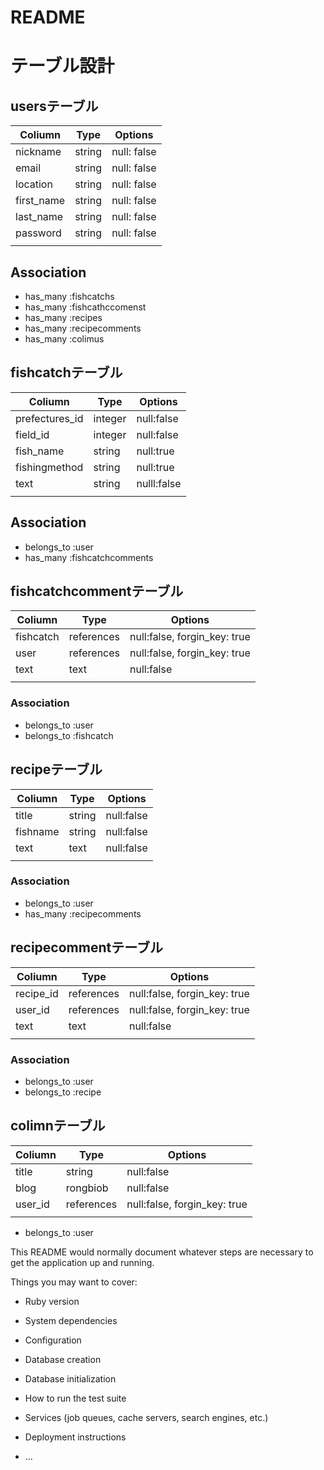 # README
# テーブル設計

## usersテーブル

| Coliumn   | Type   | Options     |
| --------- | ------ | ----------- |
| nickname  | string | null: false |
| email     | string | null: false |
| location  | string | null: false |
| first_name | string | null: false |
| last_name  | string | null: false |
| password  | string | null: false |
|           |        |             |

## Association

- has_many :fishcatchs
- has_many :fishcathccomenst
- has_many :recipes
- has_many :recipecomments
- has_many :colimus

## fishcatchテーブル

| Coliumn        | Type    | Options     |
| -------------- | ------- | ----------- |
| prefectures_id | integer | null:false  |
| field_id       | integer | null:false  |
| fish_name      | string  | null:true   |
| fishingmethod  | string  | null:true   |
| text           | string  | nulll:false |
|                |         |             |

## Association

- belongs_to :user
- has_many :fishcatchcomments

## fishcatchcommentテーブル

| Coliumn   | Type       | Options                      |
| --------- | ---------- | ---------------------------- |
| fishcatch | references | null:false, forgin_key: true |
| user      | references | null:false, forgin_key: true |
| text      | text       | null:false                   |
|           |            |                              |

### Association
- belongs_to :user
- belongs_to :fishcatch

## recipeテーブル

| Coliumn          | Type    | Options    |
| ---------------- | ------- | ---------- |
| title            | string  | null:false |
| fishname         | string  | null:false |
| text             | text    | null:false |
|                  |         |            |

### Association
- belongs_to :user
- has_many :recipecomments

## recipecommentテーブル

| Coliumn   | Type       | Options                      |
| --------- | ---------- | ---------------------------- |
| recipe_id | references | null:false, forgin_key: true |
| user_id   | references | null:false, forgin_key: true |
| text      | text       | null:false                   |
|           |            |                              |

### Association
- belongs_to :user
- belongs_to :recipe

## colimnテーブル

| Coliumn | Type       | Options                      |
| ------- | ---------- | ---------------------------- |
| title   | string     | null:false                   |
| blog    | rongbiob   | null:false                   |
| user_id | references | null:false, forgin_key: true |
|         |            |                              |
- belongs_to :user





This README would normally document whatever steps are necessary to get the
application up and running.

Things you may want to cover:

* Ruby version

* System dependencies

* Configuration

* Database creation

* Database initialization

* How to run the test suite

* Services (job queues, cache servers, search engines, etc.)

* Deployment instructions

* ...
